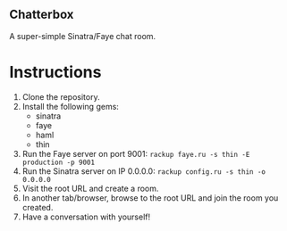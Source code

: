 Chatterbox
----------

A super-simple Sinatra/Faye chat room.

Instructions
============

1. Clone the repository.
2. Install the following gems:
   * sinatra
   * faye
   * haml
   * thin
3. Run the Faye server on port 9001: `rackup faye.ru -s thin -E production -p 9001`
4. Run the Sinatra server on IP 0.0.0.0: `rackup config.ru -s thin -o 0.0.0.0`
5. Visit the root URL and create a room.
6. In another tab/browser, browse to the root URL and join the room you created.
7. Have a conversation with yourself!

